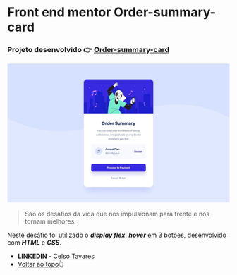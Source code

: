# Front end mentor Order-summary-card
### Projeto desenvolvido :point_right: [Order-summary-card](https://celsotavares.github.io/Order-summary-card/)
![Arquivo original](design/desktop-design.jpg)
>São os desafios da vida que nos impulsionam para frente e nos tornam melhores.

Neste desafio foi utilizado o ***display flex***, ***hover*** em 3 botões, desenvolvido com ***HTML*** e ***CSS***.

- **LINKEDIN** - [Celso Tavares](https://www.linkedin.com/in/celsotavaresjunior/) 
- [Voltar ao topo](https://github.com/CelsoTavares):point_up_2:


